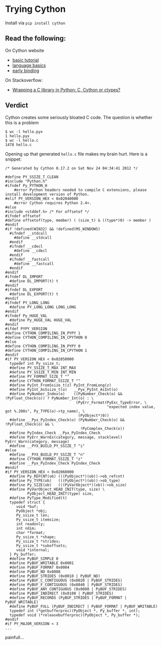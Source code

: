 # Trying Cython

Install via `pip install cython`

## Read the following:

On Cython website

* [basic tutorial](http://docs.cython.org/src/userguide/tutorial.html)
* [language basics](http://docs.cython.org/src/userguide/language_basics.html)
* [early binding](http://docs.cython.org/src/userguide/early_binding_for_speed.html#early-binding-for-speed)

On Stackoverflow:

* [Wrapping a C library in Python: C, Cython or ctypes?](http://stackoverflow.com/questions/1942298/wrapping-a-c-library-in-python-c-cython-or-ctypes)

## Verdict

Cython creates some seriously bloated C code. The question is whether this is a problem

	$ wc -l hello.pyx
	1 hello.pyx
	$ wc -l hello.c
	1478 hello.c

Opening up that generated `hello.c` file makes my brain hurt. Here is a snippet:

	/* Generated by Cython 0.17.2 on Sat Nov 24 04:34:41 2012 */

	#define PY_SSIZE_T_CLEAN
	#include "Python.h"
	#ifndef Py_PYTHON_H
	    #error Python headers needed to compile C extensions, please install development version of Python.
	#elif PY_VERSION_HEX < 0x02040000
	    #error Cython requires Python 2.4+.
	#else
	#include <stddef.h> /* For offsetof */
	#ifndef offsetof
	#define offsetof(type, member) ( (size_t) & ((type*)0) -> member )
	#endif
	#if !defined(WIN32) && !defined(MS_WINDOWS)
	  #ifndef __stdcall
	    #define __stdcall
	  #endif
	  #ifndef __cdecl
	    #define __cdecl
	  #endif
	  #ifndef __fastcall
	    #define __fastcall
	  #endif
	#endif
	#ifndef DL_IMPORT
	  #define DL_IMPORT(t) t
	#endif
	#ifndef DL_EXPORT
	  #define DL_EXPORT(t) t
	#endif
	#ifndef PY_LONG_LONG
	  #define PY_LONG_LONG LONG_LONG
	#endif
	#ifndef Py_HUGE_VAL
	  #define Py_HUGE_VAL HUGE_VAL
	#endif
	#ifdef PYPY_VERSION
	#define CYTHON_COMPILING_IN_PYPY 1
	#define CYTHON_COMPILING_IN_CPYTHON 0
	#else
	#define CYTHON_COMPILING_IN_PYPY 0
	#define CYTHON_COMPILING_IN_CPYTHON 1
	#endif
	#if PY_VERSION_HEX < 0x02050000
	  typedef int Py_ssize_t;
	  #define PY_SSIZE_T_MAX INT_MAX
	  #define PY_SSIZE_T_MIN INT_MIN
	  #define PY_FORMAT_SIZE_T ""
	  #define CYTHON_FORMAT_SSIZE_T ""
	  #define PyInt_FromSsize_t(z) PyInt_FromLong(z)
	  #define PyInt_AsSsize_t(o)   __Pyx_PyInt_AsInt(o)
	  #define PyNumber_Index(o)    ((PyNumber_Check(o) && !PyFloat_Check(o)) ? PyNumber_Int(o) : \
	                                (PyErr_Format(PyExc_TypeError, \
	                                              "expected index value, got %.200s", Py_TYPE(o)->tp_name), \
	                                 (PyObject*)0))
	  #define __Pyx_PyIndex_Check(o) (PyNumber_Check(o) && !PyFloat_Check(o) && \
	                                  !PyComplex_Check(o))
	  #define PyIndex_Check __Pyx_PyIndex_Check
	  #define PyErr_WarnEx(category, message, stacklevel) PyErr_Warn(category, message)
	  #define __PYX_BUILD_PY_SSIZE_T "i"
	#else
	  #define __PYX_BUILD_PY_SSIZE_T "n"
	  #define CYTHON_FORMAT_SSIZE_T "z"
	  #define __Pyx_PyIndex_Check PyIndex_Check
	#endif
	#if PY_VERSION_HEX < 0x02060000
	  #define Py_REFCNT(ob) (((PyObject*)(ob))->ob_refcnt)
	  #define Py_TYPE(ob)   (((PyObject*)(ob))->ob_type)
	  #define Py_SIZE(ob)   (((PyVarObject*)(ob))->ob_size)
	  #define PyVarObject_HEAD_INIT(type, size) \
	          PyObject_HEAD_INIT(type) size,
	  #define PyType_Modified(t)
	  typedef struct {
	     void *buf;
	     PyObject *obj;
	     Py_ssize_t len;
	     Py_ssize_t itemsize;
	     int readonly;
	     int ndim;
	     char *format;
	     Py_ssize_t *shape;
	     Py_ssize_t *strides;
	     Py_ssize_t *suboffsets;
	     void *internal;
	  } Py_buffer;
	  #define PyBUF_SIMPLE 0
	  #define PyBUF_WRITABLE 0x0001
	  #define PyBUF_FORMAT 0x0004
	  #define PyBUF_ND 0x0008
	  #define PyBUF_STRIDES (0x0010 | PyBUF_ND)
	  #define PyBUF_C_CONTIGUOUS (0x0020 | PyBUF_STRIDES)
	  #define PyBUF_F_CONTIGUOUS (0x0040 | PyBUF_STRIDES)
	  #define PyBUF_ANY_CONTIGUOUS (0x0080 | PyBUF_STRIDES)
	  #define PyBUF_INDIRECT (0x0100 | PyBUF_STRIDES)
	  #define PyBUF_RECORDS (PyBUF_STRIDES | PyBUF_FORMAT | PyBUF_WRITABLE)
	  #define PyBUF_FULL (PyBUF_INDIRECT | PyBUF_FORMAT | PyBUF_WRITABLE)
	  typedef int (*getbufferproc)(PyObject *, Py_buffer *, int);
	  typedef void (*releasebufferproc)(PyObject *, Py_buffer *);
	#endif
	#if PY_MAJOR_VERSION < 3
	...

painfull...

